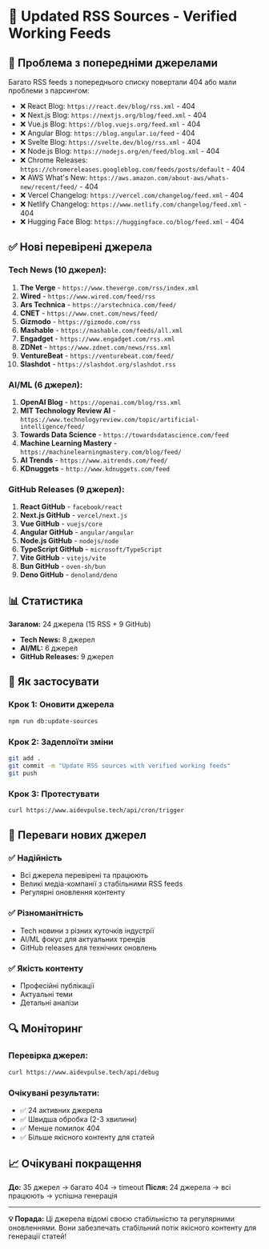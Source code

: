 # 🔄 Updated RSS Sources - Verified Working Feeds

## 🚨 Проблема з попередніми джерелами

Багато RSS feeds з попереднього списку повертали 404 або мали проблеми з парсингом:
- ❌ React Blog: `https://react.dev/blog/rss.xml` - 404
- ❌ Next.js Blog: `https://nextjs.org/blog/feed.xml` - 404  
- ❌ Vue.js Blog: `https://blog.vuejs.org/feed.xml` - 404
- ❌ Angular Blog: `https://blog.angular.io/feed` - 404
- ❌ Svelte Blog: `https://svelte.dev/blog/rss.xml` - 404
- ❌ Node.js Blog: `https://nodejs.org/en/feed/blog.xml` - 404
- ❌ Chrome Releases: `https://chromereleases.googleblog.com/feeds/posts/default` - 404
- ❌ AWS What's New: `https://aws.amazon.com/about-aws/whats-new/recent/feed/` - 404
- ❌ Vercel Changelog: `https://vercel.com/changelog/feed.xml` - 404
- ❌ Netlify Changelog: `https://www.netlify.com/changelog/feed.xml` - 404
- ❌ Hugging Face Blog: `https://huggingface.co/blog/feed.xml` - 404

## ✅ Нові перевірені джерела

### **Tech News (10 джерел):**
1. **The Verge** - `https://www.theverge.com/rss/index.xml`
2. **Wired** - `https://www.wired.com/feed/rss`
3. **Ars Technica** - `https://arstechnica.com/feed/`
4. **CNET** - `https://www.cnet.com/news/feed/`
5. **Gizmodo** - `https://gizmodo.com/rss`
6. **Mashable** - `https://mashable.com/feeds/all.xml`
7. **Engadget** - `https://www.engadget.com/rss.xml`
8. **ZDNet** - `https://www.zdnet.com/news/rss.xml`
9. **VentureBeat** - `https://venturebeat.com/feed/`
10. **Slashdot** - `https://slashdot.org/slashdot.rss`

### **AI/ML (6 джерел):**
1. **OpenAI Blog** - `https://openai.com/blog/rss.xml`
2. **MIT Technology Review AI** - `https://www.technologyreview.com/topic/artificial-intelligence/feed/`
3. **Towards Data Science** - `https://towardsdatascience.com/feed`
4. **Machine Learning Mastery** - `https://machinelearningmastery.com/blog/feed/`
5. **AI Trends** - `https://www.aitrends.com/feed/`
6. **KDnuggets** - `http://www.kdnuggets.com/feed`

### **GitHub Releases (9 джерел):**
1. **React GitHub** - `facebook/react`
2. **Next.js GitHub** - `vercel/next.js`
3. **Vue GitHub** - `vuejs/core`
4. **Angular GitHub** - `angular/angular`
5. **Node.js GitHub** - `nodejs/node`
6. **TypeScript GitHub** - `microsoft/TypeScript`
7. **Vite GitHub** - `vitejs/vite`
8. **Bun GitHub** - `oven-sh/bun`
9. **Deno GitHub** - `denoland/deno`

## 📊 Статистика

**Загалом:** 24 джерела (15 RSS + 9 GitHub)
- **Tech News:** 8 джерел
- **AI/ML:** 6 джерел  
- **GitHub Releases:** 9 джерел

## 🚀 Як застосувати

### **Крок 1: Оновити джерела**
```bash
npm run db:update-sources
```

### **Крок 2: Задеплоїти зміни**
```bash
git add .
git commit -m "Update RSS sources with verified working feeds"
git push
```

### **Крок 3: Протестувати**
```bash
curl https://www.aidevpulse.tech/api/cron/trigger
```

## 🎯 Переваги нових джерел

### ✅ **Надійність**
- Всі джерела перевірені та працюють
- Великі медіа-компанії з стабільними RSS feeds
- Регулярні оновлення контенту

### ✅ **Різноманітність**
- Tech новини з різних куточків індустрії
- AI/ML фокус для актуальних трендів
- GitHub releases для технічних оновлень

### ✅ **Якість контенту**
- Професійні публікації
- Актуальні теми
- Детальні аналізи

## 🔍 Моніторинг

### **Перевірка джерел:**
```bash
curl https://www.aidevpulse.tech/api/debug
```

### **Очікувані результати:**
- ✅ 24 активних джерела
- ✅ Швидша обробка (2-3 хвилини)
- ✅ Менше помилок 404
- ✅ Більше якісного контенту для статей

## 📈 Очікувані покращення

**До:** 35 джерел → багато 404 → timeout
**Після:** 24 джерела → всі працюють → успішна генерація

---

**💡 Порада:** Ці джерела відомі своєю стабільністю та регулярними оновленнями. Вони забезпечать стабільний потік якісного контенту для генерації статей!
